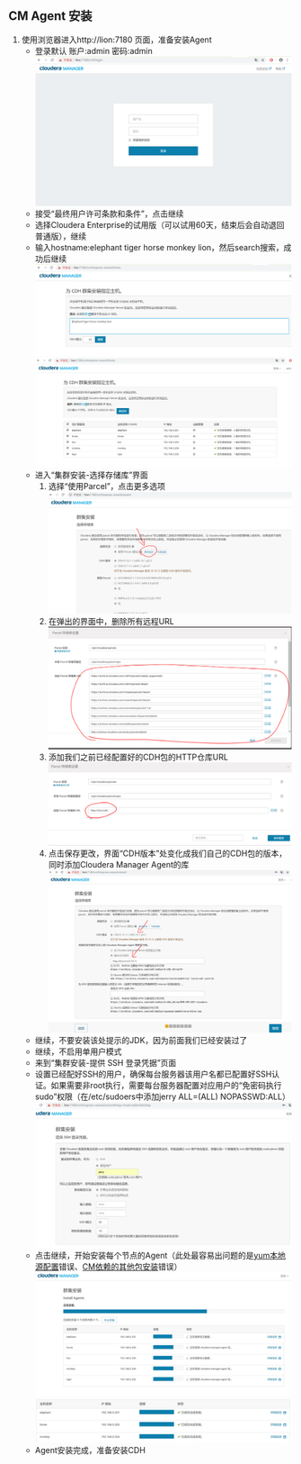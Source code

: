 ## CM Agent 安装

1. 使用浏览器进入http://lion:7180 页面，准备安装Agent
	- 登录默认 账户:admin 密码:admin
	![Web界面截图](./web_login.PNG)
	- 接受“最终用户许可条款和条件”，点击继续
	- 选择Cloudera Enterprise的试用版（可以试用60天，结束后会自动退回普通版），继续
	- 输入hostname:elephant tiger horse monkey lion，然后search搜索，成功后继续
	![指定要管理的主机截图1](./specify_hostname_1.PNG)
	![指定要管理的主机截图1](./specify_hostname_2.PNG)
	- 进入“集群安装-选择存储库”界面
		1. 选择“使用Parcel”，点击更多选项
		![示例1](./select_base_1.PNG)
		2. 在弹出的界面中，删除所有远程URL
		![示例2](./select_base_2.PNG)
		3. 添加我们之前已经配置好的CDH包的HTTP仓库URL
		![示例3](./select_base_3.PNG)
		4. 点击保存更改，界面“CDH版本”处变化成我们自己的CDH包的版本，同时添加Cloudera Manager Agent的库
		![示例4](./select_base_4.PNG)
	- 继续，不要安装该处提示的JDK，因为前面我们已经安装过了
	- 继续，不启用单用户模式
	- 来到“集群安装-提供 SSH 登录凭据”页面
	- 设置已经配好SSH的用户，确保每台服务器该用户名都已配置好SSH认证。如果需要非root执行，需要每台服务器配置对应用户的“免密码执行sudo”权限（在/etc/sudoers中添加jerry   ALL=(ALL)       NOPASSWD:ALL）
	![提供 SSH 登录凭据截图](./set_ssh.PNG)
	- 点击继续，开始安装每个节点的Agent（此处最容易出问题的是[yum本地源配置](../../prepare/http/http.md)错误、[CM依赖的其他包安装](../../prepare/other_pack/other_pack.md)错误）
	![安装Agent截图1](./install_agent_1.PNG)
	![安装Agent截图2](./install_agent_2.PNG)
	- Agent安装完成，准备安装CDH

